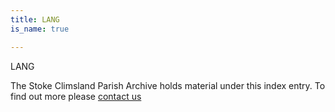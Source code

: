 ```yaml
---
title: LANG
is_name: true

---
```


LANG


The Stoke Climsland Parish Archive holds material under this index entry. To find out more please [contact us](/contact/)
